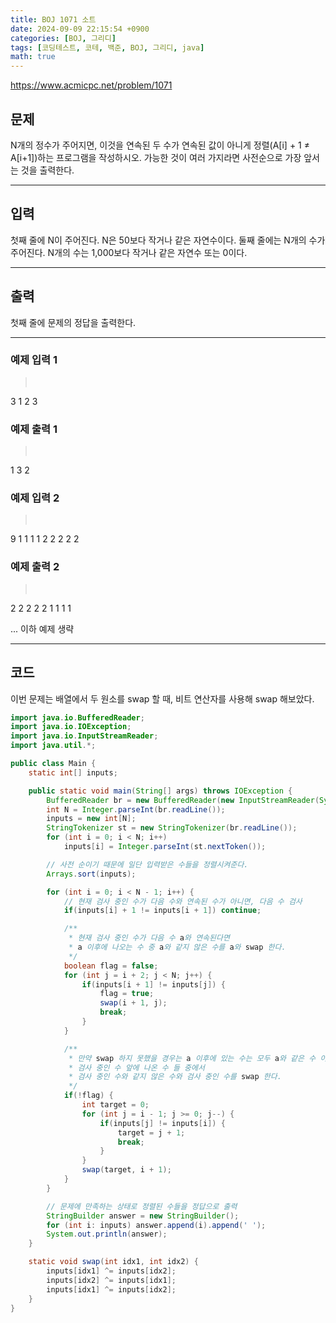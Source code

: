 ```yaml
---
title: BOJ 1071 소트
date: 2024-09-09 22:15:54 +0900
categories: [BOJ, 그리디]
tags: [코딩테스트, 코테, 백준, BOJ, 그리디, java]
math: true
---
```


<https://www.acmicpc.net/problem/1071>

## 문제
N개의 정수가 주어지면, 이것을 연속된 두 수가 연속된 값이 아니게 정렬(A[i] + 1 ≠ A[i+1])하는 프로그램을 작성하시오. 가능한 것이 여러 가지라면 사전순으로 가장 앞서는 것을 출력한다.

---
## 입력
첫째 줄에 N이 주어진다. N은 50보다 작거나 같은 자연수이다. 둘째 줄에는 N개의 수가 주어진다. N개의 수는 1,000보다 작거나 같은 자연수 또는 0이다.

---
## 출력
첫째 줄에 문제의 정답을 출력한다.

---
### 예제 입력 1
> <pre>
3
1 2 3
> </pre>

### 예제 출력 1
> <pre>
1 3 2
> </pre>

### 예제 입력 2
> <pre>
9
1 1 1 1 2 2 2 2 2
> </pre>

### 예제 출력 2
> <pre>
2 2 2 2 2 1 1 1 1
> </pre>

... 이하 예제 생략

---
## 코드

이번 문제는 배열에서 두 원소를 swap 할 때, 비트 연산자를 사용해 swap 해보았다.

```java
import java.io.BufferedReader;
import java.io.IOException;
import java.io.InputStreamReader;
import java.util.*;

public class Main {
    static int[] inputs;

    public static void main(String[] args) throws IOException {
        BufferedReader br = new BufferedReader(new InputStreamReader(System.in));
        int N = Integer.parseInt(br.readLine());
        inputs = new int[N];
        StringTokenizer st = new StringTokenizer(br.readLine());
        for (int i = 0; i < N; i++)
            inputs[i] = Integer.parseInt(st.nextToken());

        // 사전 순이기 때문에 일단 입력받은 수들을 정렬시켜준다.
        Arrays.sort(inputs);

        for (int i = 0; i < N - 1; i++) {
            // 현재 검사 중인 수가 다음 수와 연속된 수가 아니면, 다음 수 검사
            if(inputs[i] + 1 != inputs[i + 1]) continue;

            /**
             * 현재 검사 중인 수가 다음 수 a와 연속된다면
             * a 이후에 나오는 수 중 a와 같지 않은 수를 a와 swap 한다.
             */
            boolean flag = false;
            for (int j = i + 2; j < N; j++) {
                if(inputs[i + 1] != inputs[j]) {
                    flag = true;
                    swap(i + 1, j);
                    break;
                }
            }

            /**
             * 만약 swap 하지 못했을 경우는 a 이후에 있는 수는 모두 a와 같은 수 이기 때문에
             * 검사 중인 수 앞에 나온 수 들 중에서
             * 검사 중인 수와 같지 않은 수와 검사 중인 수를 swap 한다.
             */
            if(!flag) {
                int target = 0;
                for (int j = i - 1; j >= 0; j--) {
                    if(inputs[j] != inputs[i]) {
                        target = j + 1;
                        break;
                    }
                }
                swap(target, i + 1);
            }
        }

        // 문제에 만족하는 상태로 정렬된 수들을 정답으로 출력
        StringBuilder answer = new StringBuilder();
        for (int i: inputs) answer.append(i).append(' ');
        System.out.println(answer);
    }

    static void swap(int idx1, int idx2) {
        inputs[idx1] ^= inputs[idx2];
        inputs[idx2] ^= inputs[idx1];
        inputs[idx1] ^= inputs[idx2];
    }
}
```
